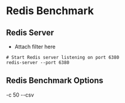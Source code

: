 # Redis Benchmark

## Redis Server

- Attach filter here

```shell
# Start Redis server listening on port 6380
redis-server --port 6380
```

## Redis Benchmark Options

-c 50
--csv

